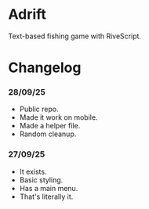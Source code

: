 # Adrift
Text-based fishing game with RiveScript.

# Changelog

### 28/09/25
- Public repo.
- Made it work on mobile.
- Made a helper file.
- Random cleanup.

### 27/09/25
- It exists.
- Basic styling.
- Has a main menu.
- That's literally it.
